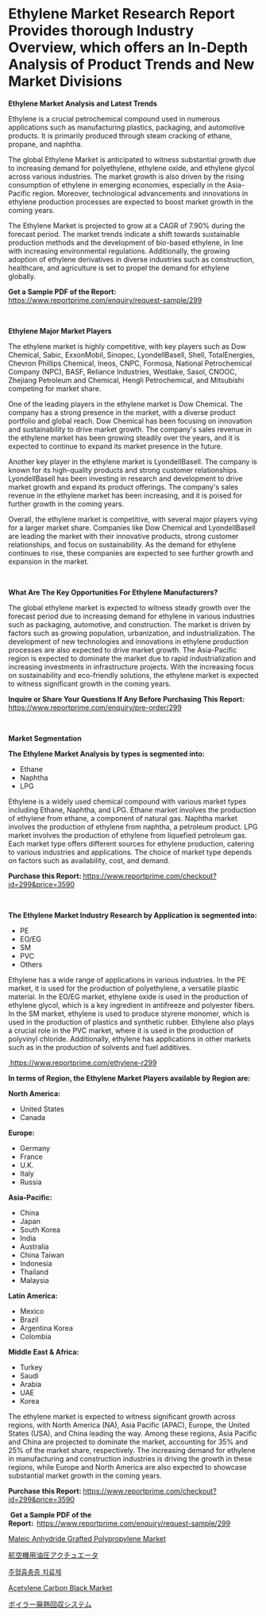 <p><h1>Ethylene Market Research Report Provides thorough Industry Overview, which offers an In-Depth Analysis of Product Trends and New Market Divisions</h1></p><p><strong>Ethylene Market Analysis and Latest Trends</strong></p>
<p><p>Ethylene is a crucial petrochemical compound used in numerous applications such as manufacturing plastics, packaging, and automotive products. It is primarily produced through steam cracking of ethane, propane, and naphtha.</p><p>The global Ethylene Market is anticipated to witness substantial growth due to increasing demand for polyethylene, ethylene oxide, and ethylene glycol across various industries. The market growth is also driven by the rising consumption of ethylene in emerging economies, especially in the Asia-Pacific region. Moreover, technological advancements and innovations in ethylene production processes are expected to boost market growth in the coming years.</p><p>The Ethylene Market is projected to grow at a CAGR of 7.90% during the forecast period. The market trends indicate a shift towards sustainable production methods and the development of bio-based ethylene, in line with increasing environmental regulations. Additionally, the growing adoption of ethylene derivatives in diverse industries such as construction, healthcare, and agriculture is set to propel the demand for ethylene globally.</p></p>
<p><strong>Get a Sample PDF of the Report:&nbsp;</strong> <a href="https://www.reportprime.com/enquiry/request-sample/299">https://www.reportprime.com/enquiry/request-sample/299</a></p>
<p>&nbsp;</p>
<p><strong>Ethylene Major Market Players</strong></p>
<p><p>The ethylene market is highly competitive, with key players such as Dow Chemical, Sabic, ExxonMobil, Sinopec, LyondellBasell, Shell, TotalEnergies, Chevron Phillips Chemical, Ineos, CNPC, Formosa, National Petrochemical Company (NPC), BASF, Reliance Industries, Westlake, Sasol, CNOOC, Zhejiang Petroleum and Chemical, Hengli Petrochemical, and Mitsubishi competing for market share.</p><p>One of the leading players in the ethylene market is Dow Chemical. The company has a strong presence in the market, with a diverse product portfolio and global reach. Dow Chemical has been focusing on innovation and sustainability to drive market growth. The company's sales revenue in the ethylene market has been growing steadily over the years, and it is expected to continue to expand its market presence in the future.</p><p>Another key player in the ethylene market is LyondellBasell. The company is known for its high-quality products and strong customer relationships. LyondellBasell has been investing in research and development to drive market growth and expand its product offerings. The company's sales revenue in the ethylene market has been increasing, and it is poised for further growth in the coming years.</p><p>Overall, the ethylene market is competitive, with several major players vying for a larger market share. Companies like Dow Chemical and LyondellBasell are leading the market with their innovative products, strong customer relationships, and focus on sustainability. As the demand for ethylene continues to rise, these companies are expected to see further growth and expansion in the market.</p></p>
<p>&nbsp;</p>
<p><strong>What Are The Key Opportunities For Ethylene Manufacturers?</strong></p>
<p><p>The global ethylene market is expected to witness steady growth over the forecast period due to increasing demand for ethylene in various industries such as packaging, automotive, and construction. The market is driven by factors such as growing population, urbanization, and industrialization. The development of new technologies and innovations in ethylene production processes are also expected to drive market growth. The Asia-Pacific region is expected to dominate the market due to rapid industrialization and increasing investments in infrastructure projects. With the increasing focus on sustainability and eco-friendly solutions, the ethylene market is expected to witness significant growth in the coming years.</p></p>
<p><strong>Inquire or Share Your Questions If Any Before Purchasing This Report:</strong> <a href="https://www.reportprime.com/enquiry/pre-order/299">https://www.reportprime.com/enquiry/pre-order/299</a></p>
<p>&nbsp;</p>
<p><strong>Market Segmentation</strong></p>
<p><strong>The Ethylene Market Analysis by types is segmented into:</strong></p>
<p><ul><li>Ethane</li><li>Naphtha</li><li>LPG</li></ul></p>
<p><p>Ethylene is a widely used chemical compound with various market types including Ethane, Naphtha, and LPG. Ethane market involves the production of ethylene from ethane, a component of natural gas. Naphtha market involves the production of ethylene from naphtha, a petroleum product. LPG market involves the production of ethylene from liquefied petroleum gas. Each market type offers different sources for ethylene production, catering to various industries and applications. The choice of market type depends on factors such as availability, cost, and demand.</p></p>
<p><strong>Purchase this Report:&nbsp;</strong><a href="https://www.reportprime.com/checkout?id=299&price=3590">https://www.reportprime.com/checkout?id=299&price=3590</a></p>
<p>&nbsp;</p>
<p><strong>The Ethylene Market Industry Research by Application is segmented into:</strong></p>
<p><ul><li>PE</li><li>EO/EG</li><li>SM</li><li>PVC</li><li>Others</li></ul></p>
<p><p>Ethylene has a wide range of applications in various industries. In the PE market, it is used for the production of polyethylene, a versatile plastic material. In the EO/EG market, ethylene oxide is used in the production of ethylene glycol, which is a key ingredient in antifreeze and polyester fibers. In the SM market, ethylene is used to produce styrene monomer, which is used in the production of plastics and synthetic rubber. Ethylene also plays a crucial role in the PVC market, where it is used in the production of polyvinyl chloride. Additionally, ethylene has applications in other markets such as in the production of solvents and fuel additives.</p></p>
<p><a href="https://www.reportprime.com/ethylene-r299">&nbsp;https://www.reportprime.com/ethylene-r299</a></p>
<p><strong>In terms of Region, the Ethylene Market Players available by Region are:</strong></p>
<p>
    <p> <strong> North America: </strong>
        <ul>
            <li>United States</li>
            <li>Canada</li>
        </ul>
        </p> 
    <p> <strong> Europe: </strong>
        <ul>
            <li>Germany</li>
            <li>France</li>
            <li>U.K.</li>
            <li>Italy</li>
            <li>Russia</li>
        </ul>
        </p> 
    <p> <strong> Asia-Pacific: </strong>
        <ul>
            <li>China</li>
            <li>Japan</li>
            <li>South Korea</li>
            <li>India</li>
            <li>Australia</li>
            <li>China Taiwan</li>
            <li>Indonesia</li>
            <li>Thailand</li>
            <li>Malaysia</li>
        </ul>
        </p> 
    <p> <strong> Latin America: </strong>
        <ul>
            <li>Mexico</li>
            <li>Brazil</li>
            <li>Argentina Korea</li>
            <li>Colombia</li>
        </ul>
        </p> 
    <p> <strong> Middle East & Africa: </strong>
        <ul>
            <li>Turkey</li>
            <li>Saudi</li>
            <li>Arabia</li>
            <li>UAE</li>
            <li>Korea</li>
        </ul>
    </p>
    </p>
<p><p>The ethylene market is expected to witness significant growth across regions, with North America (NA), Asia Pacific (APAC), Europe, the United States (USA), and China leading the way. Among these regions, Asia Pacific and China are projected to dominate the market, accounting for 35% and 25% of the market share, respectively. The increasing demand for ethylene in manufacturing and construction industries is driving the growth in these regions, while Europe and North America are also expected to showcase substantial market growth in the coming years.</p></p>
<p><strong>Purchase this Report: </strong><a href="https://www.reportprime.com/checkout?id=299&price=3590">https://www.reportprime.com/checkout?id=299&price=3590</a></p>
<p>&nbsp;<strong>Get a Sample PDF of the Report:&nbsp;&nbsp;</strong><a href="https://www.reportprime.com/enquiry/request-sample/299">https://www.reportprime.com/enquiry/request-sample/299</a></p>
<p><strong></strong></p>
<p><p><a href="https://github.com/susanjprice2023/Market-Research-Report-List-1/blob/main/maleic-anhydride-grafted-polypropylene-market.md">Maleic Anhydride Grafted Polypropylene Market</a></p><p><a href="https://github.com/NovaStamm2023/Market-Research-Report-List-1/blob/main/992259669933.md">航空機用油圧アクチュエータ</a></p><p><a href="https://github.com/durgin521/Market-Research-Report-List-1/blob/main/833417767411.md">주혈흡충증 치료제</a></p><p><a href="https://github.com/RosemarieLeffler2023/Market-Research-Report-List-1/blob/main/acetylene-carbon-black-market.md">Acetylene Carbon Black Market</a></p><p><a href="https://github.com/JerelSchulit20231/Market-Research-Report-List-1/blob/main/308117769934.md">ボイラー廃熱回収システム</a></p></p>